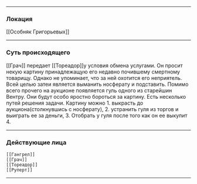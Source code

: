 
<hr>

### Локация
[[Особняк Григорьевых]]
<hr>

### Суть происходящего

[[Грач]] передает [[Тореадор]]у условия обмена услугами. Он просит некую картину принадлежащую его недавно почившему смертному товарищу. Однако не упоминает, что за ней охотится его неприятель. Всей целью затеи является выманить носферату и подставить. 
Помимо всего прочего на аукционе появляется гуль одного из старейшин Вентру. Они будут особо яростно бороться за картину. Есть несколько путей решения задачи. 
	Картину можно 
		1. выкрасть до аукциона(столкнувшись с носферату),
		2. устранить гуля из торгов и выиграть ее за деньги,
		3. Отобрать у гуля после того как он ее выкупит
		4. 
<hr>


### Действующие лица

	[[Гангрел]]
	[[Грач]]
	[[Тореадор]]
	[[Руперт]]
<hr>


